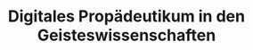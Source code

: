 ---
id: "pece" # nochmal überlegen
method: "Lernplattform"
institution: "Fakultät für Geisteswissenschaften"
title: "Digitales Propädeutikum in den Geisteswissenschaften"
title_project:
title_short: "PECE"
period: "Apr 22 ­­- Mar 23 (12 months)"
foerderlinie: "Data Literacy im Studium Generale"
round: "1"
lecture2go:
uhh_url: "https://www.hcl.uni-hamburg.de/ddlitlab/data-literacy-lehrlabor/erste-foerderrunde/11-pece.html"
contributors: "Roman Knipping-Sorokin, Kim Winterhalter"
mentor: "Prof. Dr. Gertraud Koch"
quote: "Digitale Kompetenzen für das wissenschaftliche Arbeiten müssen beginnend mit der Studieneingangsphase in enger Verbindung mit fachlichen Arbeitsweisen und Inhalten sukzessive erworben und weiterentwickelt werden."
text: |
    ### Ausrichtung des Projekts

    In den geisteswissenschaftlichen Studienfächern, die weniger auf große Vorlesungen und stark auf kooperative Lehr-/Lernformen setzen und früh in der Studieneingangsphase mit Formen des forschenden Lernens beginnen, birgt diese Situation zum Studienanfang besondere Herausforderungen. Sie hat gezeigt, dass wichtige Kompetenzen im Umgang mit dem Digitalen bei den Erstsemestern fehlen, selbst wenn bereits in der Schule Online-Unterricht stattgefunden hatte. Die Anforderungen und Arbeitsweisen unterscheiden sich hierbei erheblich. Ziel des Vorhabens war, Grundprinzipien und -kompetenzen für die Arbeit im Digitalen zu vermitteln (z.B. wissenschaftliche Arbeitsweisen im Digitalen, Umgang mit Daten und Datenschutz, Open Source, Toolkenntnisse und -umgang, digitale Quellenkritik) und das Anfertigen von eigenen digitalen Arbeiten anzuregen, somit ergänzend und weiterführend zu den bereits etablierten eLearning Formaten in geisteswissenschaftlichen Fächern zu arbeiten. Das Projekt vermittelt Studierenden sicheres und fachkundiges Arbeiten im Digitalen, so dass im Studienverlauf digitale Arbeitsweisen zunehmend eingeübt werden können. Damit sollen nicht zuletzt die Selbstorganisation und digitale Kommunikationskompetenz der Studierenden angeregt, sowie die Studienmotivation gefördert werden.

    ### Rückblick und Ergebnisse

    Entsprechend der bisherigen Ausrichtung bietet das Digitale Propädeutikum einen Rahmen, in dem digitale Kompetenzen für das wissenschaftliche Arbeiten beginnend mit der Studieneingangsphase in enger Verbindung mit fachlichen Arbeitsweisen und Inhalten sukzessive erworben und weiterentwickelt werden können. Wissensmodule als Living Documents stellen Informationen zu wissenschaftlichen Arbeitstechniken wie etwa dem Umgang mit Literatur von der Recherche bis zum Zitieren mit digitaler Unterstützung, den Umgang mit Daten bzw. spezifischen Datenformaten, Datenschutz und Privacy, Toolkenntnisse und -umgang, digitale Quellenkritik und die Reflexion digitaler Arbeitsweisen bereit. Es geht sowohl um übergreifende Arbeitsweisen in GW-Fächern und um fachspezifische Arbeitsweisen einzelner Fächer. Das Anfertigen von eigenen digitalen Arbeiten als neue Ausdrucks- und Repräsentationsform soll angeregt werden und Studierende können so ein sicheres, reflektiertes, fachbezogenes Arbeiten im Digitalen erlernen, über den Studienverlauf hinweg in Verbindung mit den jeweiligen fachlichen Inhalten. Für Lehrende soll das Digitale Propädeutikum als eine Wissensressource nutzbar sein, auf die bei der Entwicklung von didaktischen rasch und gezielt zurückgegriffen werden kann.

    Das digitale Propädeutikum stellt auf der Website https://digipop.blogs.uni-hamburg.de (aus dem Uni-Netz) Wissensmodule zu digitalen Arbeitsweisen als Living Document bereit. Die Inhalte beziehen sich auf grundlegende wissenschaftliche Arbeitstechniken, wie die Literaturrecherche und Zitieren mit digitaler Unterstützung, den Umgang mit Daten, Datenschutz und digitale Quellenkritik sowie Tools zur Gestaltung von typischen Arbeitsprozessen, wie etwa Gruppenarbeiten und Brainstormings.

    Die gesamte Homepage kann in Lehrveranstaltungen, je nach Bedarf, eingesetzt werden. Die Module sind spezifisch zugeschnitten und sollen durch Verschlagwortung auf bestimme Fachbereiche zugeschnitten und abrufbar sein. Es werden modulare Wissenseinheiten zur Verfügung gestellt. Diese Wissenseinheiten können von Studierenden zum individuellen Selbststudium sowie als Informationsquelle genutzt oder auch von Lehrenden in den Geisteswissenschaften in thematische Lehrveranstaltungen eingebunden werden. Die Nachhaltigkeit ergibt sich aus der Verfügbarkeit dieser Ressourcen auch für die Verwendung in der Präsenzlehre etwa im Rahmen von „Flipped Classrooms“ oder hybriden Lehr-Lern-Szenarien.

    ### Tipps von Lehrenden für Lehrende

    Für Lehrende soll das Digitale Propädeutikum als eine Wissensressource nutzbar sein, auf die bei der Entwicklung von didaktischen Plänen rasch und gezielt zurückgegriffen werden kann. Die Wissensmodule sind für alle Fächer verwendbar, in denen qualitative Forschungsmethoden eingesetzt werden. Sie werden im Rahmen der Digitalstrategie der Fakultät für Geisteswissenschaften fächerübergreifend zur Verfügung gestellt und können so überall dort genutzt werden, wo die entsprechenden Inhalte gefragt sind.

image: "https://www.hcl.uni-hamburg.de/18800292/logo-digitales-propaedeutikum-96d0d414c8e731d3bf245f54e5682a4a1acc7d94.jpg"
image_credit: "Projektfoto"
link_external: "https://digipop.blogs.uni-hamburg.de/"
stine:
---